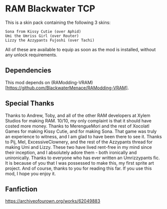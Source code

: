 # RAM Blackwater TCP
This is a skin pack containing the following 3 skins:

    Sona from Kissy Cutie (over Aphid)
    Umi the Umriss Girl (over Router)
    Lizzy the Azzypants Fujoshi (over Tachi)

All of these are available to equip as soon as the mod is installed, without any unlock requirements.

## Dependencies
This mod depends on (RAModding-VRAM)[https://github.com/BlackwaterMenace/RAModding-VRAM].

## Special Thanks
Thanks to Andrew, Toby, and all of the other RAM developers at Xylem Studios for making RAM. 10/10, my only complaint is that it should have costed more money.
Thanks to MerengueMori and the rest of Xocolatl Games for making Kissy Cutie, and for making Sona. That game was truly an experience to witness, and I am glad to have been there to see it.
Thanks to Pij, Mel, ExcessiveClownery, and the rest of the Azzypants thread for making Umi and Lizzy. These two have lived rent-free in my mind since their inception, and I absolutely adore them - both ironically and unironically.
Thanks to everyone who has ever written an Umrizzypants fic. It is because of you that I was possessed to make this, my first sprite art project.
And of course, thanks to you for reading this far. If you use this mod, I hope you enjoy it.






































## Fanfiction
https://archiveofourown.org/works/62049883
